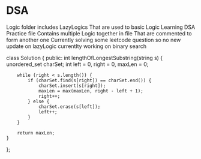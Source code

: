 
 # DSA

Logic folder includes LazyLogics That are used to basic Logic Learning
DSA Practice file Contains multiple Logic together in file That are commented to form another one
Currently solving some leetcode question so no new update on lazyLogic
currentlty working on binary search




class Solution {
public:
    int lengthOfLongestSubstring(string s) {
        unordered_set<char> charSet;
        int left = 0, right = 0, maxLen = 0;

        while (right < s.length()) {
            if (charSet.find(s[right]) == charSet.end()) {
                charSet.insert(s[right]);
                maxLen = max(maxLen, right - left + 1);
                right++;
            } else {
                charSet.erase(s[left]);
                left++;
            }
        }

        return maxLen;
    }
};
